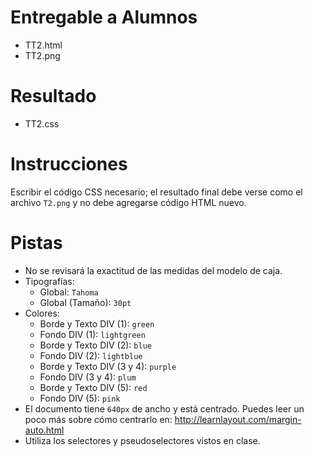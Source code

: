 # Entregable a Alumnos
- TT2.html
- TT2.png

# Resultado
- TT2.css

# Instrucciones
Escribir el código CSS necesario; el resultado final debe verse como el archivo
`T2.png` y no debe agregarse código HTML nuevo.

# Pistas
- No se revisará la exactitud de las medidas del modelo de caja.
- Tipografías:
    - Global: `Tahoma`
    - Global (Tamaño): `30pt`
- Colores:
    - Borde y Texto DIV (1): `green`
    - Fondo DIV (1): `lightgreen`
    - Borde y Texto DIV (2): `blue`
    - Fondo DIV (2): `lightblue`
    - Borde y Texto DIV (3 y 4): `purple`
    - Fondo DIV (3 y 4): `plum`
    - Borde y Texto DIV (5): `red`
    - Fondo DIV (5): `pink`
- El documento tiene `640px` de ancho y está centrado. Puedes leer un poco más
  sobre cómo centrarlo en: http://learnlayout.com/margin-auto.html
- Utiliza los selectores y pseudoselectores vistos en clase.
